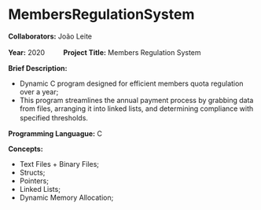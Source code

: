 # MembersRegulationSystem

**Collaborators:** João Leite

**Year:** 2020
ㅤ
ㅤ
**Project Title:** Members Regulation System

**Brief Description:** 
- Dynamic C program designed for efficient members quota regulation over a year;
- This program streamlines the annual payment process by grabbing data from files, arranging it into linked lists, and determining compliance with specified thresholds.
ㅤ

**Programming Languague:** C

**Concepts:**
- Text Files + Binary Files;
- Structs;
- Pointers;
- Linked Lists;
- Dynamic Memory Allocation;
